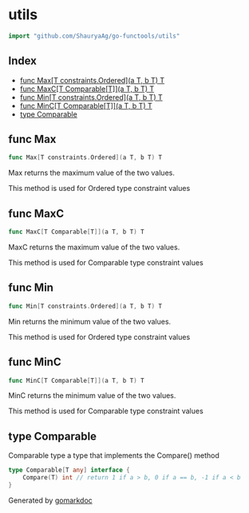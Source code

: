 <!-- Code generated by gomarkdoc. DO NOT EDIT -->

# utils

```go
import "github.com/ShauryaAg/go-functools/utils"
```

## Index

- [func Max[T constraints.Ordered](a T, b T) T](<#func-max>)
- [func MaxC[T Comparable[T]](a T, b T) T](<#func-maxc>)
- [func Min[T constraints.Ordered](a T, b T) T](<#func-min>)
- [func MinC[T Comparable[T]](a T, b T) T](<#func-minc>)
- [type Comparable](<#type-comparable>)


## func Max

```go
func Max[T constraints.Ordered](a T, b T) T
```

Max returns the maximum value of the two values\.

This method is used for Ordered type constraint values

## func MaxC

```go
func MaxC[T Comparable[T]](a T, b T) T
```

MaxC returns the maximum value of the two values\.

This method is used for Comparable type constraint values

## func Min

```go
func Min[T constraints.Ordered](a T, b T) T
```

Min returns the minimum value of the two values\.

This method is used for Ordered type constraint values

## func MinC

```go
func MinC[T Comparable[T]](a T, b T) T
```

MinC returns the minimum value of the two values\.

This method is used for Comparable type constraint values

## type Comparable

Comparable type a type that implements the Compare\(\) method

```go
type Comparable[T any] interface {
    Compare(T) int // return 1 if a > b, 0 if a == b, -1 if a < b
}
```



Generated by [gomarkdoc](<https://github.com/princjef/gomarkdoc>)
